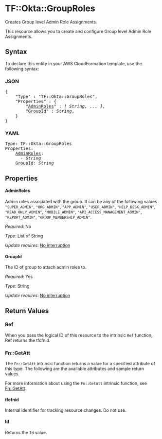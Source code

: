 # TF::Okta::GroupRoles

Creates Group level Admin Role Assignments.

This resource allows you to create and configure Group level Admin Role Assignments.

## Syntax

To declare this entity in your AWS CloudFormation template, use the following syntax:

### JSON

<pre>
{
    "Type" : "TF::Okta::GroupRoles",
    "Properties" : {
        "<a href="#adminroles" title="AdminRoles">AdminRoles</a>" : <i>[ String, ... ]</i>,
        "<a href="#groupid" title="GroupId">GroupId</a>" : <i>String</i>,
    }
}
</pre>

### YAML

<pre>
Type: TF::Okta::GroupRoles
Properties:
    <a href="#adminroles" title="AdminRoles">AdminRoles</a>: <i>
      - String</i>
    <a href="#groupid" title="GroupId">GroupId</a>: <i>String</i>
</pre>

## Properties

#### AdminRoles

Admin roles associated with the group. It can be any of the following values `"SUPER_ADMIN"`, `"ORG_ADMIN"`, `"APP_ADMIN"`, `"USER_ADMIN"`, `"HELP_DESK_ADMIN"`, `"READ_ONLY_ADMIN"`, `"MOBILE_ADMIN"`, `"API_ACCESS_MANAGEMENT_ADMIN"`, `"REPORT_ADMIN"`, `"GROUP_MEMBERSHIP_ADMIN"`.

_Required_: No

_Type_: List of String

_Update requires_: [No interruption](https://docs.aws.amazon.com/AWSCloudFormation/latest/UserGuide/using-cfn-updating-stacks-update-behaviors.html#update-no-interrupt)

#### GroupId

The ID of group to attach admin roles to.

_Required_: Yes

_Type_: String

_Update requires_: [No interruption](https://docs.aws.amazon.com/AWSCloudFormation/latest/UserGuide/using-cfn-updating-stacks-update-behaviors.html#update-no-interrupt)

## Return Values

### Ref

When you pass the logical ID of this resource to the intrinsic `Ref` function, Ref returns the tfcfnid.

### Fn::GetAtt

The `Fn::GetAtt` intrinsic function returns a value for a specified attribute of this type. The following are the available attributes and sample return values.

For more information about using the `Fn::GetAtt` intrinsic function, see [Fn::GetAtt](https://docs.aws.amazon.com/AWSCloudFormation/latest/UserGuide/intrinsic-function-reference-getatt.html).

#### tfcfnid

Internal identifier for tracking resource changes. Do not use.

#### Id

Returns the <code>Id</code> value.

